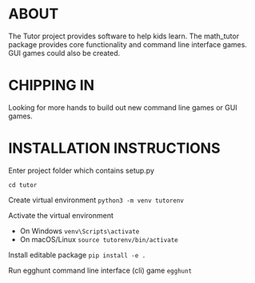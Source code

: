# ABOUT

The Tutor project provides software to help kids learn.
The math_tutor package provides core functionality and command line interface games. GUI games could also be created.

# CHIPPING IN

Looking for more hands to build out new command line games or GUI games.

# INSTALLATION INSTRUCTIONS

Enter project folder which contains setup.py

`cd tutor`

Create virtual environment
`python3 -m venv tutorenv`

Activate the virtual environment
- On Windows
`venv\Scripts\activate`
- On macOS/Linux
`source tutorenv/bin/activate`

Install editable package
`pip install -e .`

Run egghunt command line interface (cli) game
`egghunt`
